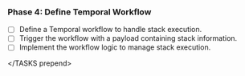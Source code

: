 ### Phase 4: Define Temporal Workflow

<TASKS prepend>

- [ ] Define a Temporal workflow to handle stack execution.
- [ ] Trigger the workflow with a payload containing stack information.
- [ ] Implement the workflow logic to manage stack execution.

</TASKS prepend>